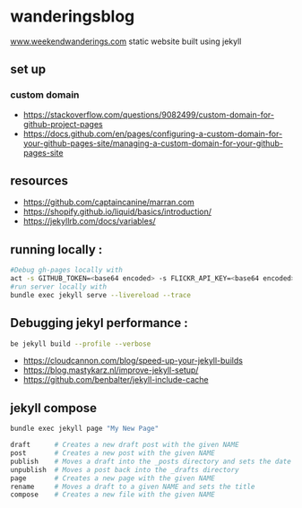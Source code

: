 # wanderingsblog
www.weekendwanderings.com static website built using jekyll

## set up
### custom domain
- https://stackoverflow.com/questions/9082499/custom-domain-for-github-project-pages
- https://docs.github.com/en/pages/configuring-a-custom-domain-for-your-github-pages-site/managing-a-custom-domain-for-your-github-pages-site

## resources
- https://github.com/captaincanine/marran.com
- https://shopify.github.io/liquid/basics/introduction/
- https://jekyllrb.com/docs/variables/

## running locally : 
```bash
#Debug gh-pages locally with
act -s GITHUB_TOKEN=<base64 encoded> -s FLICKR_API_KEY=<base64 encoded> -s FLICKR_API_SECRET=<base64 encoded> --reuse
#run server locally with 
bundle exec jekyll serve --livereload --trace
```

## Debugging jekyl performance : 
```bash
be jekyll build --profile --verbose
```
- https://cloudcannon.com/blog/speed-up-your-jekyll-builds
- https://blog.mastykarz.nl/improve-jekyll-setup/
- https://github.com/benbalter/jekyll-include-cache

## jekyll compose
```bash
bundle exec jekyll page "My New Page"

draft      # Creates a new draft post with the given NAME
post       # Creates a new post with the given NAME
publish    # Moves a draft into the _posts directory and sets the date
unpublish  # Moves a post back into the _drafts directory
page       # Creates a new page with the given NAME
rename     # Moves a draft to a given NAME and sets the title
compose    # Creates a new file with the given NAME
```
